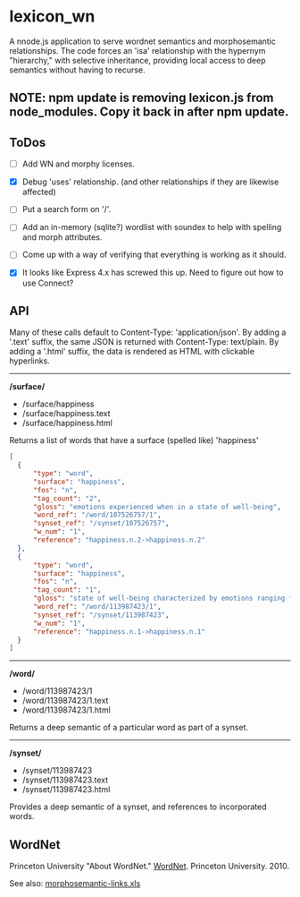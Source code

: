 # lexicon_wn
 A nnode.js application to serve wordnet semantics and morphosemantic relationships.
 The code forces an 'isa' relationship with the hypernym "hierarchy," with selective inheritance, providing local access to deep semantics without having to recurse.

## NOTE: npm update is removing lexicon.js from node_modules. Copy it back in after npm update.

## ToDos

- [ ] Add WN and morphy licenses.

- [x] Debug 'uses' relationship. (and other relationships if they are likewise affected)

- [ ] Put a search form on '/'.

- [ ] Add an in-memory (sqlite?) wordlist with soundex to help with spelling and morph attributes.

- [ ] Come up with a way of verifying that everything is working as it should.

- [x] It looks like Express 4.x has screwed this up. Need to figure out how to use Connect?


## API

Many of these calls default to Content-Type: 'application/json'.
By adding a '.text' suffix, the same JSON is returned with Content-Type: text/plain.
By adding a '.html' suffix, the data is rendered as HTML with clickable hyperlinks.

-----
**/surface/**
* /surface/happiness
* /surface/happiness.text
* /surface/happiness.html

Returns a list of words that have a surface (spelled like) 'happiness'

```json
[
  {
	  "type": "word",
	  "surface": "happiness",
	  "fos": "n",
	  "tag_count": "2",
	  "gloss": "emotions experienced when in a state of well-being",
	  "word_ref": "/word/107526757/1",
	  "synset_ref": "/synset/107526757",
	  "w_num": "1",
	  "reference": "happiness.n.2->happiness.n.2"
  },
  {
	  "type": "word",
	  "surface": "happiness",
	  "fos": "n",
	  "tag_count": "1",
	  "gloss": "state of well-being characterized by emotions ranging from contentment to intense joy",
	  "word_ref": "/word/113987423/1",
	  "synset_ref": "/synset/113987423",
	  "w_num": "1",
	  "reference": "happiness.n.1->happiness.n.1"
  }
]
```
 

-----
**/word/**
* /word/113987423/1
* /word/113987423/1.text
* /word/113987423/1.html

Returns a deep semantic of a particular word as part of a synset.

-----
**/synset/**
* /synset/113987423
* /synset/113987423.text
* /synset/113987423.html

Provides a deep semantic of a synset, and references to incorporated words.


## WordNet
Princeton University "About WordNet." [WordNet](https://wordnet.princeton.edu). Princeton University. 2010. 

See also: [morphosemantic-links.xls](http://wordnetcode.princeton.edu/standoff-files/morphosemantic-links.xls)
